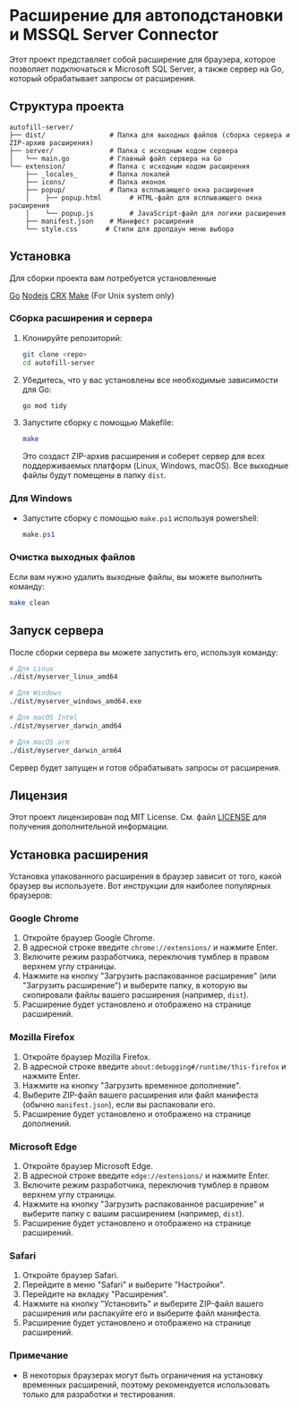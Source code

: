 # Расширение для автоподстановки и MSSQL Server Connector

Этот проект представляет собой расширение для браузера, которое позволяет подключаться к Microsoft SQL Server, а также сервер на Go, который обрабатывает запросы от расширения.

## Структура проекта

```
autofill-server/
├── dist/                # Папка для выходных файлов (сборка сервера и ZIP-архив расширения)
├── server/              # Папка с исходным кодом сервера
│   └── main.go          # Главный файл сервера на Go
└── extension/           # Папка с исходным кодом расширения
    ├── _locales_        # Папка локалей
    ├── icons/           # Папка иконок
    ├── popup/           # Папка всплывающего окна расширения
    │    ├── popup.html       # HTML-файл для всплывающего окна расширения
    │    └── popup.js         # JavaScript-файл для логики расширения
    ├── manifest.json    # Манифест расширения
    └── style.css       # Стили для дропдаун меню выбора
```

## Установка

Для сборки проекта вам потребуется установленные 

[Go](https://golang.org/dl/)
[Nodejs](https://nodejs.org/en/download)
[CRX](https://github.com/thom4parisot/crx)
[Make](https://www.gnu.org/software/make/) (For Unix system only)

### Сборка расширения и сервера

1. Клонируйте репозиторий:

   ```bash
   git clone <repo>
   cd autofill-server
   ```

2. Убедитесь, что у вас установлены все необходимые зависимости для Go:

   ```bash
   go mod tidy
   ```

3. Запустите сборку с помощью Makefile:

   ```bash
   make
   ```

   Это создаст ZIP-архив расширения и соберет сервер для всех поддерживаемых платформ (Linux, Windows, macOS). Все выходные файлы будут помещены в папку `dist`.

### Для Windows 

- Запустите сборку с помощью `make.ps1` используя powershell:

   ```ps1
   make.ps1
   ```

### Очистка выходных файлов

Если вам нужно удалить выходные файлы, вы можете выполнить команду:

```bash
make clean
```

## Запуск сервера

После сборки сервера вы можете запустить его, используя команду:

```bash
# Для Linux
./dist/myserver_linux_amd64

# Для Windows
./dist/myserver_windows_amd64.exe

# Для macOS Intel
./dist/myserver_darwin_amd64

# Для macOS arm
./dist/myserver_darwin_arm64
```

Сервер будет запущен и готов обрабатывать запросы от расширения.

## Лицензия

Этот проект лицензирован под MIT License. См. файл [LICENSE](LICENSE) для получения дополнительной информации.

## Установка расширения

Установка упакованного расширения в браузер зависит от того, какой браузер вы используете. Вот инструкции для наиболее популярных браузеров:

### Google Chrome
1. Откройте браузер Google Chrome.
2. В адресной строке введите `chrome://extensions/` и нажмите Enter.
3. Включите режим разработчика, переключив тумблер в правом верхнем углу страницы.
4. Нажмите на кнопку "Загрузить распакованное расширение" (или "Загрузить расширение") и выберите папку, в которую вы скопировали файлы вашего расширения (например, `dist`).
5. Расширение будет установлено и отображено на странице расширений.

### Mozilla Firefox
1. Откройте браузер Mozilla Firefox.
2. В адресной строке введите `about:debugging#/runtime/this-firefox` и нажмите Enter.
3. Нажмите на кнопку "Загрузить временное дополнение".
4. Выберите ZIP-файл вашего расширения или файл манифеста (обычно `manifest.json`), если вы распаковали его.
5. Расширение будет установлено и отображено на странице дополнений.

### Microsoft Edge
1. Откройте браузер Microsoft Edge.
2. В адресной строке введите `edge://extensions/` и нажмите Enter.
3. Включите режим разработчика, переключив тумблер в правом верхнем углу страницы.
4. Нажмите на кнопку "Загрузить распакованное расширение" и выберите папку с вашим расширением (например, `dist`).
5. Расширение будет установлено и отображено на странице расширений.

### Safari
1. Откройте браузер Safari.
2. Перейдите в меню "Safari" и выберите "Настройки".
3. Перейдите на вкладку "Расширения".
4. Нажмите на кнопку "Установить" и выберите ZIP-файл вашего расширения или распакуйте его и выберите файл манифеста.
5. Расширение будет установлено и отображено на странице расширений.

### Примечание
- В некоторых браузерах могут быть ограничения на установку временных расширений, поэтому рекомендуется использовать только для разработки и тестирования.